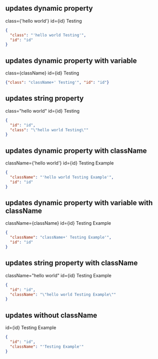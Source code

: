 ## updates dynamic property
class={'hello world'} id={id} Testing

```json expected */
{
  "class": "'hello world Testing'",
  "id": "id"
}
```

## updates dynamic property with variable
class={className} id={id} Testing

```json expected */
{"class": "className+' Testing'", "id": "id"}
```

## updates string property
class="hello world" id={id} Testing

```json expected */
{
  "id": "id",
  "class": "\"hello world Testing\""
}
```

## updates dynamic property with className
className={'hello world'} id={id} Testing Example

```json expected */
{
  "className": "'hello world Testing Example'",
  "id": "id"
}
```

## updates dynamic property with variable with className
className={className} id={id} Testing Example

```json expected */
{
  "className": "className+' Testing Example'",
  "id": "id"
}
```

## updates string property with className
className="hello world" id={id} Testing Example

```json expected */
{
  "id": "id",
  "className": "\"hello world Testing Example\""
}
```

## updates without className
id={id} Testing Example

```json expected */
{
  "id": "id",
  "className": "'Testing Example'"
}
```
